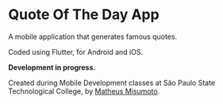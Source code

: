 # Quote Of The Day App

A mobile application that generates famous quotes.

Coded using Flutter, for Android and iOS.

**Development in progress.**

Created during Mobile Development classes at São Paulo State Technological College, by [Matheus Misumoto](https://matheusmisumoto.jor.br/).